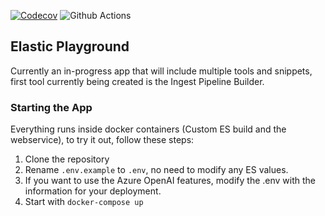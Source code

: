 [![Codecov](https://codecov.io/gh/P1llus/elastic-playground/branch/main/graph/badge.svg?token=76G6J0OU9W)](https://codecov.io/gh/P1llus/elastic-playground)
![Github Actions](https://github.com/P1llus/elastic-playground/actions/workflows/github-actions.yml/badge.svg)

## Elastic Playground

Currently an in-progress app that will include multiple tools and snippets, first tool currently being created is the Ingest Pipeline Builder.

### Starting the App

Everything runs inside docker containers (Custom ES build and the webservice), to try it out, follow these steps:

1. Clone the repository
2. Rename `.env.example` to `.env`, no need to modify any ES values.
3. If you want to use the Azure OpenAI features, modify the .env with the information for your deployment.
4. Start with `docker-compose up`
